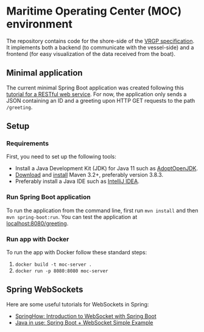 # Maritime Operating Center (MOC) environment

The repository contains code for the shore-side of the [VRGP
specification](https://github.com/aboamare/vrgp-specifications/).
It implements both a backend (to communicate with the vessel-side) and a
frontend (for easy visualization of the data received from the boat).

## Minimal application

The current minimal Spring Boot application was created following this
[tutorial for a RESTful web service](https://spring.io/guides/gs/rest-service/).
For now, the application only sends a JSON containing an ID and a greeting upon
HTTP GET requests to the path `/greeting`.

## Setup

### Requirements

First, you need to set up the following tools:

* Install a Java Development Kit (JDK) for Java 11 such as
  [AdoptOpenJDK](https://adoptopenjdk.net/).
* [Download](https://maven.apache.org/download.cgi) and
  [install](https://maven.apache.org/install.html) Maven 3.2+, preferably
  version 3.8.3.
* Preferably install a Java IDE such as
  [IntelliJ IDEA](https://www.jetbrains.com/idea/).

### Run Spring Boot application

To run the application from the command line, first run `mvn install` and then
`mvn spring-boot:run`. You can test the application at
[localhost:8080/greeting](http://localhost:8080/greeting).

### Run app with Docker

To run the app with Docker follow these standard steps:

1. `docker build -t moc-server .`
2. `docker run -p 8080:8080 moc-server`

## Spring WebSockets

Here are some useful tutorials for WebSockets in Spring:

* [SpringHow: Introduction to WebSocket with Spring Boot](https://springhow.com/spring-boot-websocket/)
* [Java in use: Spring Boot + WebSocket Simple Example](https://www.javainuse.com/spring/boot-websocket)